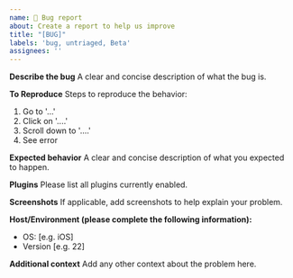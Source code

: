 ```yaml
---
name: 🐛 Bug report
about: Create a report to help us improve
title: "[BUG]"
labels: 'bug, untriaged, Beta'
assignees: ''
---
```


**Describe the bug**
A clear and concise description of what the bug is.

**To Reproduce**
Steps to reproduce the behavior:
1. Go to '...'
2. Click on '....'
3. Scroll down to '....'
4. See error

**Expected behavior**
A clear and concise description of what you expected to happen.

**Plugins**
Please list all plugins currently enabled.

**Screenshots**
If applicable, add screenshots to help explain your problem.

**Host/Environment (please complete the following information):**
- OS: [e.g. iOS]
- Version [e.g. 22]

**Additional context**
Add any other context about the problem here.